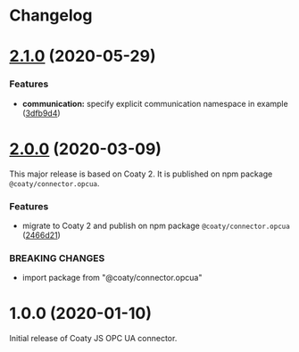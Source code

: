 # Changelog

<a name="2.1.0"></a>
# [2.1.0](https://github.com/coatyio/connector.opc-ua.js/compare/v2.0.0...v2.1.0) (2020-05-29)

### Features

* **communication:** specify explicit communication namespace in example ([3dfb9d4](https://github.com/coatyio/connector.opc-ua.js/commit/3dfb9d47f6f0d04f1ea14651a037c7dd3b5236d2))

<a name="2.0.0"></a>
# [2.0.0](https://github.com/coatyio/connector.opc-ua.js/compare/v1.0.0...v2.0.0) (2020-03-09)

This major release is based on Coaty 2. It is published on npm package `@coaty/connector.opcua`.

### Features

* migrate to Coaty 2 and publish on npm package `@coaty/connector.opcua` ([2466d21](https://github.com/coatyio/connector.opc-ua.js/commit/2466d218a520816908f53bedbcf3ef2c228ffeff))

### BREAKING CHANGES

* import package from "@coaty/connector.opcua"

<a name="1.0.0"></a>
# 1.0.0 (2020-01-10)

Initial release of Coaty JS OPC UA connector.

